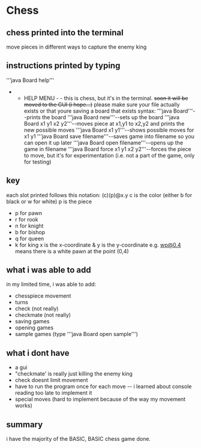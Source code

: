 # Chess

## chess printed into the terminal
move pieces in different ways to capture the enemy king

## instructions printed by typing
'''java Board help'''

 - - HELP MENU - - 
this is chess, but it's in the terminal.
~~soon it will be moved to the GUI (i hope...)~~
please make sure your file actually exists or that youre saving a board that exists
syntax:
'''java Board'''--prints the board
'''java Board new'''--sets up the board
'''java Board x1 y1 x2 y2'''--moves piece at x1,y1 to x2,y2 and prints the new possible moves
'''java Board x1 y1'''--shows possible moves for x1 y1
'''java Board save filename'''--saves game into filename so you can open it up later
'''java Board open filename'''--opens up the game in filename
'''java Board force x1 y1 x2 y2'''--forces the piece to move, but it's for experimentation (i.e. not a part of the game, only for testing)

## key
each slot printed follows this notation: (c)(p)@x.y
c is the color (either b for black or w for white)
p is the piece
 - p for pawn
 - r for rook
 - n for knight
 - b for bishop
 - q for queen
 - k for king
x is the x-coordinate & y is the y-coordinate
e.g. wp@0.4 means there is a white pawn at the point (0,4)

## what i was able to add
in my limited time, i was able to add:
 - chesspiece movement
 - turns
 - check (not really)
 - checkmate (not really)
 - saving games
 - opening games
 - sample games (type '''java Board open sample''')

## what i dont have
 - a gui
 - "checkmate' is really just killing the enemy king
 - check doesnt limit movement
 - have to run the program once for each move -- i learned about console reading too late to implement it
 - special moves (hard to implement because of the way my movement works)

## summary
 i have the majority of the BASIC, BASIC chess game done. 